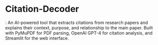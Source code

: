 # Citation-Decoder
: An AI-powered tool that extracts citations from research papers and explains their context, purpose, and relationship to the main paper. Built with PyMuPDF for PDF parsing, OpenAI GPT-4 for citation analysis, and Streamlit for the web interface.
